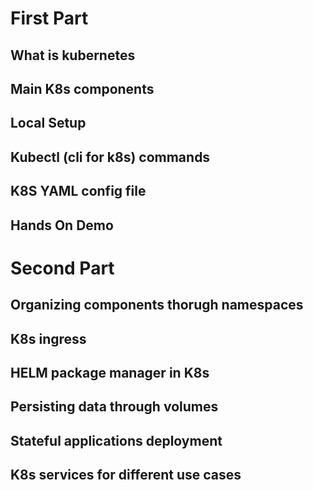 # First Part

## What is kubernetes

## Main K8s components

## Local Setup

## Kubectl (cli for k8s) commands

## K8S YAML config file

## Hands On Demo

# Second Part

## Organizing components thorugh namespaces

## K8s ingress

## HELM package manager in K8s

## Persisting data through volumes

## Stateful applications deployment

## K8s services for different use cases
